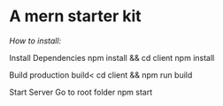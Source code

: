 <h1>A mern starter kit </h1>

<i>How to install:</i>

Install Dependencies
npm install && cd client npm install

Build production build<
cd client && npm run build


Start Server
Go to root folder
npm start
